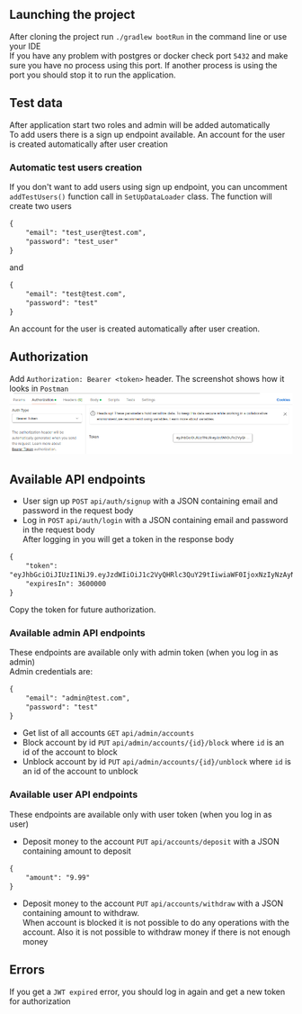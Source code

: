 ## Launching the project
After cloning the project run `./gradlew bootRun` in the command line or use your IDE\
If you have any problem with postgres or docker check port `5432` and make sure you have no process using this port.
If another process is using the port you should stop it to run the application.

## Test data
After application start two roles and admin will be added automatically\
To add users there is a sign up endpoint available. An account for the user is created automatically after user creation

### Automatic test users creation
If you don't want to add users using sign up endpoint, you can uncomment
`addTestUsers()` function call in `SetUpDataLoader` class. The function will create two users
```
{
    "email": "test_user@test.com",
    "password": "test_user"
}
```
and
```
{
    "email": "test@test.com",
    "password": "test"
}
```
An account for the user is created automatically after user creation.

## Authorization
Add `Authorization: Bearer <token>` header. The screenshot shows how it looks in `Postman`\
![token_paste](token_paste.png)

## Available API endpoints
* User sign up `POST` `api/auth/signup` with a JSON containing email and password in the request body
* Log in `POST` `api/auth/login` with a JSON containing email and password in the request body\
After logging in you will get a token in the response body
```
{
    "token": "eyJhbGciOiJIUzI1NiJ9.eyJzdWIiOiJ1c2VyQHRlc3QuY29tIiwiaWF0IjoxNzIyNzAyNDE4LCJleHAiOjE3MjI3MDYwMTh9.2_zwHHwQq1EHFsnYu8IlDo1Dkuej_dD7rxB0EVCxnwQ",
    "expiresIn": 3600000
}
```
Copy the token for future authorization.

### Available admin API endpoints
These endpoints are available only with admin token (when you log in as admin)\
Admin credentials are:
```
{
    "email": "admin@test.com",
    "password": "test"
}
```
* Get list of all accounts `GET` `api/admin/accounts`
* Block account by id `PUT` `api/admin/accounts/{id}/block` where `id` is an id of the account to block
* Unblock account by id `PUT` `api/admin/accounts/{id}/unblock` where `id` is an id of the account to unblock

### Available user API endpoints
These endpoints are available only with user token (when you log in as user)
* Deposit money to the account `PUT` `api/accounts/deposit` with a JSON containing amount to deposit
```
{
    "amount": "9.99"
}
```
* Deposit money to the account `PUT` `api/accounts/withdraw` with a JSON containing amount to withdraw.\
When account is blocked it is not possible to do any operations with the account. Also it is not possible to withdraw money if there is not enough money

## Errors
If you get a `JWT expired` error, you should log in again and get a new token for authorization